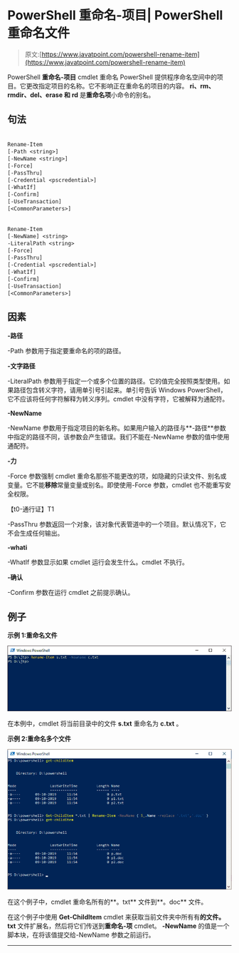 # PowerShell 重命名-项目| PowerShell 重命名文件

> 原文:[https://www.javatpoint.com/powershell-rename-item](https://www.javatpoint.com/powershell-rename-item)

PowerShell **重命名-项目** cmdlet 重命名 PowerShell 提供程序命名空间中的项目。它更改指定项目的名称。它不影响正在重命名的项目的内容。 **ri、rm、rmdir、del、erase 和 rd** 是**重命名项**小命令的别名。

## 句法

```

Rename-Item
[-Path <string>]
[-NewName <string>]
[-Force] 
[-PassThru] 
[-Credential <pscredential>] 
[-WhatIf]
[-Confirm] 
[-UseTransaction]  
[<CommonParameters>]

```

```

Rename-Item
[-NewName] <string>
-LiteralPath <string>
[-Force] 
[-PassThru] 
[-Credential <pscredential>] 
[-WhatIf]
[-Confirm] 
[-UseTransaction]  
[<CommonParameters>]

```

## 因素

**-路径**

-Path 参数用于指定要重命名的项的路径。

**-文字路径**

-LiteralPath 参数用于指定一个或多个位置的路径。它的值完全按照类型使用。如果路径包含转义字符，请用单引号引起来。单引号告诉 Windows PowerShell，它不应该将任何字符解释为转义序列。cmdlet 中没有字符，它被解释为通配符。

**-NewName**

-NewName 参数用于指定项目的新名称。如果用户输入的路径与**-路径**参数中指定的路径不同，该参数会产生错误。我们不能在-NewName 参数的值中使用通配符。

**-力**

-Force 参数强制 cmdlet 重命名那些不能更改的项，如隐藏的只读文件、别名或变量。它不能**移除**常量变量或别名。即使使用-Force 参数，cmdlet 也不能重写安全权限。

【t0-通行证】T1

-PassThru 参数返回一个对象，该对象代表管道中的一个项目。默认情况下，它不会生成任何输出。

**-whati**

-WhatIf 参数显示如果 cmdlet 运行会发生什么。cmdlet 不执行。

**-确认**

-Confirm 参数在运行 cmdlet 之前提示确认。

## 例子

**示例 1:重命名文件**

![PowerShell Rename-Item](img/57d372e8e9e2b23018b7d5e144ca3f1a.png)

在本例中，cmdlet 将当前目录中的文件 **s.txt** 重命名为 **c.txt** 。

**示例 2:重命名多个文件**

![PowerShell Rename-Item](img/0f385137a3d261c424ff4102728957cb.png)

在这个例子中，cmdlet 重命名所有的**。txt** 文件到**。doc** 文件。

在这个例子中使用 **Get-ChildItem** cmdlet 来获取当前文件夹中所有有**的文件。txt** 文件扩展名，然后将它们传送到**重命名-项** cmdlet。 **-NewName** 的值是一个脚本块，在将该值提交给-NewName 参数之前运行。

* * *